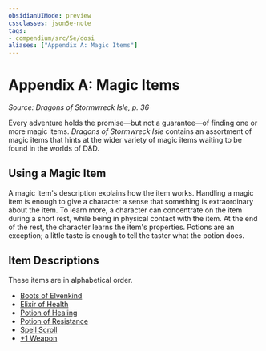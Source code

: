 ```yaml
---
obsidianUIMode: preview
cssclasses: json5e-note
tags:
- compendium/src/5e/dosi
aliases: ["Appendix A: Magic Items"]
---
```

# Appendix A: Magic Items
*Source: Dragons of Stormwreck Isle, p. 36* 

Every adventure holds the promise—but not a guarantee—of finding one or more magic items. *Dragons of Stormwreck Isle* contains an assortment of magic items that hints at the wider variety of magic items waiting to be found in the worlds of D&D.

## Using a Magic Item

A magic item's description explains how the item works. Handling a magic item is enough to give a character a sense that something is extraordinary about the item. To learn more, a character can concentrate on the item during a short rest, while being in physical contact with the item. At the end of the rest, the character learns the item's properties. Potions are an exception; a little taste is enough to tell the taster what the potion does.

## Item Descriptions

These items are in alphabetical order.

- [Boots of Elvenkind](Mechanics/items/boots-of-elvenkind.md)  
- [Elixir of Health](Mechanics/items/elixir-of-health.md)  
- [Potion of Healing](Mechanics/items/potion-of-healing.md)  
- [Potion of Resistance](Mechanics/items/potion-of-resistance-dmg.md)  
- [Spell Scroll](Mechanics/items/spell-scroll-dmg.md)  
- [+1 Weapon](Mechanics/items/1-weapon.md)
